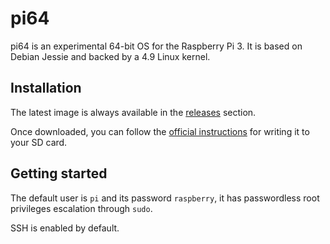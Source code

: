 # pi64

pi64 is an experimental 64-bit OS for the Raspberry Pi 3. It is based on Debian Jessie and backed by a 4.9 Linux kernel.

## Installation

The latest image is always available in the [releases](https://github.com/bamarni/pi64/releases) section.

Once downloaded, you can follow the [official instructions](https://www.raspberrypi.org/documentation/installation/installing-images/README.md) for writing it to your SD card.

## Getting started

The default user is `pi` and its password `raspberry`, it has passwordless root privileges escalation through `sudo`.

SSH is enabled by default.
